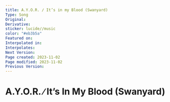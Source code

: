 ```yaml
---
title: A.Y.O.R. ∕ It’s in my Blood (Swanyard)
Type: Song
Original: 
Derivative: 
sticker: lucide//music
color: "#eb3b5a"
Featured on: 
Interpolated in: 
Interpolates: 
Next Version: 
Page created: 2023-11-02
Page modified: 2023-11-02
Previous Version: 
---
```


# A.Y.O.R. ∕ It’s In My Blood (Swanyard)

